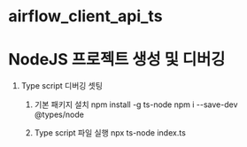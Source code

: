 # airflow_client_api_ts
# NodeJS 프로젝트 생성 및 디버깅

1. Type script 디버깅 셋팅
    1) 기본 패키지 설치
        npm install -g ts-node
        npm i --save-dev @types/node

    2) Type script 파일 실행
        npx ts-node index.ts

